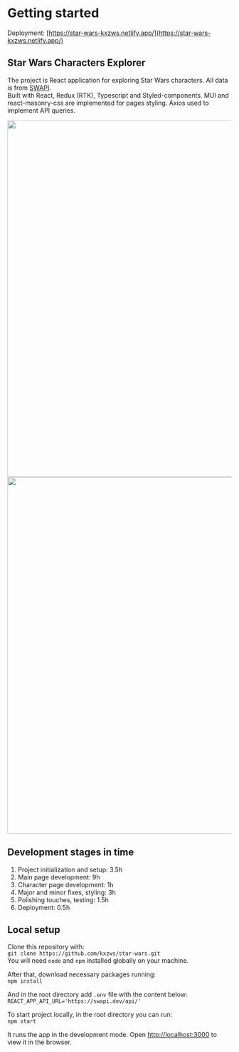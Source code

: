 # Getting started

Deployment: [https://star-wars-kxzws.netlify.app/](https://star-wars-kxzws.netlify.app/)

## Star Wars Characters Explorer

The project is React application for exploring Star Wars characters. All data is from [SWAPI](https://swapi.dev/documentation).\
Built with React, Redux (RTK), Typescript and Styled-components. MUI and react-masonry-css are implemented for pages styling. Axios used to implement API queries.

<img src="https://github.com/kxzws/star-wars/assets/63120601/ea24476f-2050-4825-b736-1e032526269e" alt="" width=800 />
<img src="https://github.com/kxzws/star-wars/assets/63120601/368a2a84-53d5-42b7-a058-e5a54d9eb857" alt="" width=800 />

## Development stages in time

1. Project initialization and setup: 3.5h
2. Main page development: 9h
3. Character page development: 1h
4. Major and minor fixes, styling: 3h
5. Polishing touches, testing: 1.5h
6. Deployment: 0.5h

## Local setup

Clone this repository with:\
`git clone https://github.com/kxzws/star-wars.git`\
You will need `node` and `npm` installed globally on your machine.

After that, download necessary packages running:\
`npm install`

And in the root directory add `.env` file with the content below:\
`REACT_APP_API_URL='https://swapi.dev/api/'`

To start project locally, in the root directory you can run:\
`npm start`

It runs the app in the development mode. Open [http://localhost:3000](http://localhost:3000) to view it in the browser.
